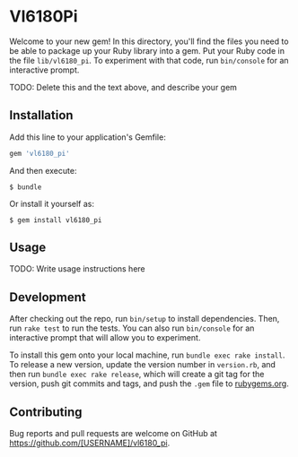 # Vl6180Pi

Welcome to your new gem! In this directory, you'll find the files you need to be able to package up your Ruby library into a gem. Put your Ruby code in the file `lib/vl6180_pi`. To experiment with that code, run `bin/console` for an interactive prompt.

TODO: Delete this and the text above, and describe your gem

## Installation

Add this line to your application's Gemfile:

```ruby
gem 'vl6180_pi'
```

And then execute:

    $ bundle

Or install it yourself as:

    $ gem install vl6180_pi

## Usage

TODO: Write usage instructions here

## Development

After checking out the repo, run `bin/setup` to install dependencies. Then, run `rake test` to run the tests. You can also run `bin/console` for an interactive prompt that will allow you to experiment.

To install this gem onto your local machine, run `bundle exec rake install`. To release a new version, update the version number in `version.rb`, and then run `bundle exec rake release`, which will create a git tag for the version, push git commits and tags, and push the `.gem` file to [rubygems.org](https://rubygems.org).

## Contributing

Bug reports and pull requests are welcome on GitHub at https://github.com/[USERNAME]/vl6180_pi.
